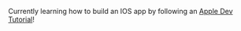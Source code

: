 Currently learning how to build an IOS app by following an [Apple Dev Tutorial](https://developer.apple.com/tutorials/app-dev-training)!
